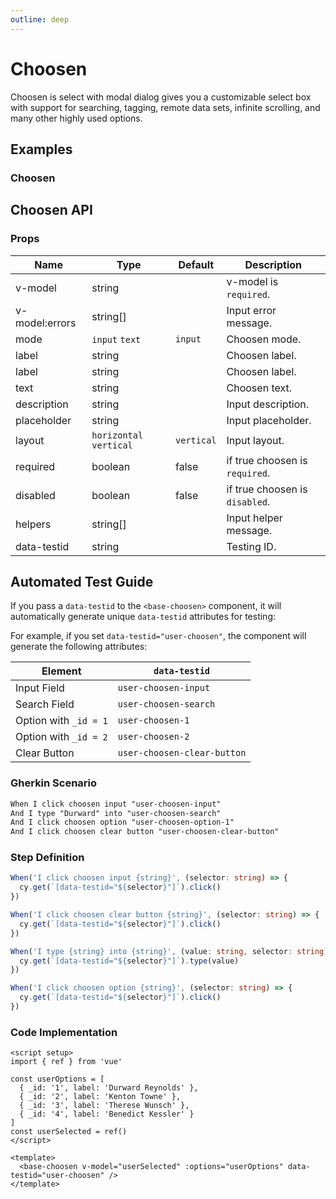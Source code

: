 ```yaml
---
outline: deep
---
```


<script setup lang="ts">
import ChoosenExample from './demo/choosen/choosen-example.vue'
</script>

# Choosen

Choosen is select with modal dialog gives you a customizable select box with support for searching, tagging, remote data sets, infinite scrolling, and many other highly used options.

## Examples

### Choosen

<!--@include: ./demo/choosen/choosen-example.md-->

## Choosen API

### Props

| Name           | Type                    | Default    | Description                    |
| -------------- | ----------------------- | ---------- | ------------------------------ |
| v-model        | string                  |            | v-model is `required`.         |
| v-model:errors | string[]                |            | Input error message.           |
| mode           | `input` `text`          | `input`    | Choosen mode.                  |
| label          | string                  |            | Choosen label.                 |
| label          | string                  |            | Choosen label.                 |
| text           | string                  |            | Choosen text.                  |
| description    | string                  |            | Input description.             |
| placeholder    | string                  |            | Input placeholder.             |
| layout         | `horizontal` `vertical` | `vertical` | Input layout.                  |
| required       | boolean                 | false      | if true choosen is `required`. |
| disabled       | boolean                 | false      | if true choosen is `disabled`. |
| helpers        | string[]                |            | Input helper message.          |
| data-testid    | string                  |            | Testing ID.                    |

## Automated Test Guide

If you pass a `data-testid` to the `<base-choosen>` component, it will automatically generate unique `data-testid` attributes for testing:

For example, if you set `data-testid="user-choosen"`, the component will generate the following attributes:

| Element               | `data-testid`               |
| --------------------- | --------------------------- |
| Input Field           | `user-choosen-input`        |
| Search Field          | `user-choosen-search`       |
| Option with `_id = 1` | `user-choosen-1`            |
| Option with `_id = 2` | `user-choosen-2`            |
| Clear Button          | `user-choosen-clear-button` |

### Gherkin Scenario

```txt
When I click choosen input "user-choosen-input"
And I type "Durward" into "user-choosen-search"
And I click choosen option "user-choosen-option-1"
And I click choosen clear button "user-choosen-clear-button"
```

### Step Definition

```ts
When('I click choosen input {string}', (selector: string) => {
  cy.get(`[data-testid="${selector}"]`).click()
})

When('I click choosen clear button {string}', (selector: string) => {
  cy.get(`[data-testid="${selector}"]`).click()
})

When('I type {string} into {string}', (value: string, selector: string) => {
  cy.get(`[data-testid="${selector}"]`).type(value)
})

When('I click choosen option {string}', (selector: string) => {
  cy.get(`[data-testid="${selector}"]`).click()
})
```

### Code Implementation

```vue
<script setup>
import { ref } from 'vue'

const userOptions = [
  { _id: '1', label: 'Durward Reynolds' },
  { _id: '2', label: 'Kenton Towne' },
  { _id: '3', label: 'Therese Wunsch' },
  { _id: '4', label: 'Benedict Kessler' }
]
const userSelected = ref()
</script>

<template>
  <base-choosen v-model="userSelected" :options="userOptions" data-testid="user-choosen" />
</template>
```
